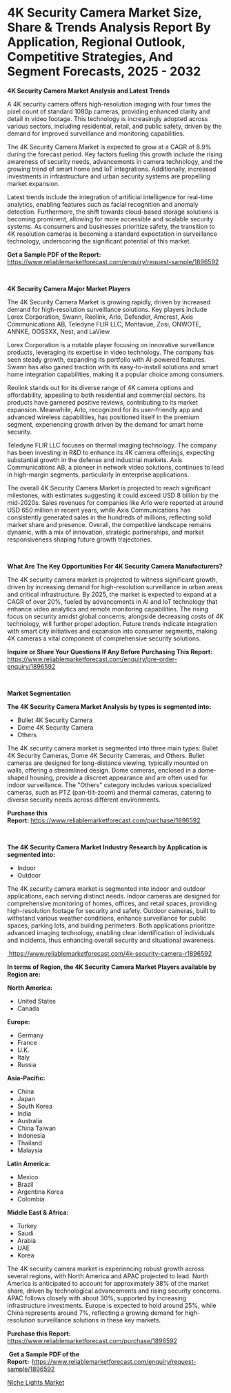 <p><h1>4K Security Camera Market Size, Share & Trends Analysis Report By Application, Regional Outlook, Competitive Strategies, And Segment Forecasts, 2025 - 2032</h1></p><p><strong>4K Security Camera Market Analysis and Latest Trends</strong></p>
<p><p>A 4K security camera offers high-resolution imaging with four times the pixel count of standard 1080p cameras, providing enhanced clarity and detail in video footage. This technology is increasingly adopted across various sectors, including residential, retail, and public safety, driven by the demand for improved surveillance and monitoring capabilities. </p><p>The 4K Security Camera Market is expected to grow at a CAGR of 8.9% during the forecast period. Key factors fueling this growth include the rising awareness of security needs, advancements in camera technology, and the growing trend of smart home and IoT integrations. Additionally, increased investments in infrastructure and urban security systems are propelling market expansion. </p><p>Latest trends include the integration of artificial intelligence for real-time analytics, enabling features such as facial recognition and anomaly detection. Furthermore, the shift towards cloud-based storage solutions is becoming prominent, allowing for more accessible and scalable security systems. As consumers and businesses prioritize safety, the transition to 4K resolution cameras is becoming a standard expectation in surveillance technology, underscoring the significant potential of this market.</p></p>
<p><strong>Get a Sample PDF of the Report:&nbsp;</strong> <a href="https://www.reliablemarketforecast.com/enquiry/request-sample/1896592?utm_campaign=2288&utm_medium=2&utm_source=Github&utm_content=ia&utm_term=05042025&utm_id=4k-security-camera">https://www.reliablemarketforecast.com/enquiry/request-sample/1896592</a></p>
<p>&nbsp;</p>
<p><strong>4K Security Camera Major Market Players</strong></p>
<p><p>The 4K Security Camera Market is growing rapidly, driven by increased demand for high-resolution surveillance solutions. Key players include Lorex Corporation, Swann, Reolink, Arlo, Defender, Amcrest, Axis Communications AB, Teledyne FLIR LLC, Montavue, Zosi, ONWOTE, ANNKE, OOSSXX, Nest, and LaView.</p><p>Lorex Corporation is a notable player focusing on innovative surveillance products, leveraging its expertise in video technology. The company has seen steady growth, expanding its portfolio with AI-powered features. Swann has also gained traction with its easy-to-install solutions and smart home integration capabilities, making it a popular choice among consumers.</p><p>Reolink stands out for its diverse range of 4K camera options and affordability, appealing to both residential and commercial sectors. Its products have garnered positive reviews, contributing to its market expansion. Meanwhile, Arlo, recognized for its user-friendly app and advanced wireless capabilities, has positioned itself in the premium segment, experiencing growth driven by the demand for smart home security.</p><p>Teledyne FLIR LLC focuses on thermal imaging technology. The company has been investing in R&D to enhance its 4K camera offerings, expecting substantial growth in the defense and industrial markets. Axis Communications AB, a pioneer in network video solutions, continues to lead in high-margin segments, particularly in enterprise applications.</p><p>The overall 4K Security Camera Market is projected to reach significant milestones, with estimates suggesting it could exceed USD 8 billion by the mid-2020s. Sales revenues for companies like Arlo were reported at around USD 650 million in recent years, while Axis Communications has consistently generated sales in the hundreds of millions, reflecting solid market share and presence. Overall, the competitive landscape remains dynamic, with a mix of innovation, strategic partnerships, and market responsiveness shaping future growth trajectories.</p></p>
<p>&nbsp;</p>
<p><strong>What Are The Key Opportunities For 4K Security Camera Manufacturers?</strong></p>
<p><p>The 4K security camera market is projected to witness significant growth, driven by increasing demand for high-resolution surveillance in urban areas and critical infrastructure. By 2025, the market is expected to expand at a CAGR of over 20%, fueled by advancements in AI and IoT technology that enhance video analytics and remote monitoring capabilities. The rising focus on security amidst global concerns, alongside decreasing costs of 4K technology, will further propel adoption. Future trends indicate integration with smart city initiatives and expansion into consumer segments, making 4K cameras a vital component of comprehensive security solutions.</p></p>
<p><strong>Inquire or Share Your Questions If Any Before Purchasing This Report:</strong> <a href="https://www.reliablemarketforecast.com/enquiry/pre-order-enquiry/1896592?utm_campaign=2288&utm_medium=2&utm_source=Github&utm_content=ia&utm_term=05042025&utm_id=4k-security-camera">https://www.reliablemarketforecast.com/enquiry/pre-order-enquiry/1896592</a></p>
<p>&nbsp;</p>
<p><strong>Market Segmentation</strong></p>
<p><strong>The 4K Security Camera Market Analysis by types is segmented into:</strong></p>
<p><ul><li>Bullet 4K Security Camera</li><li>Dome 4K Security Camera</li><li>Others</li></ul></p>
<p><p>The 4K security camera market is segmented into three main types: Bullet 4K Security Cameras, Dome 4K Security Cameras, and Others. Bullet cameras are designed for long-distance viewing, typically mounted on walls, offering a streamlined design. Dome cameras, enclosed in a dome-shaped housing, provide a discreet appearance and are often used for indoor surveillance. The "Others" category includes various specialized cameras, such as PTZ (pan-tilt-zoom) and thermal cameras, catering to diverse security needs across different environments.</p></p>
<p><strong>Purchase this Report:&nbsp;</strong><a href="https://www.reliablemarketforecast.com/purchase/1896592?utm_campaign=2288&utm_medium=2&utm_source=Github&utm_content=ia&utm_term=05042025&utm_id=4k-security-camera">https://www.reliablemarketforecast.com/purchase/1896592</a></p>
<p>&nbsp;</p>
<p><strong>The 4K Security Camera Market Industry Research by Application is segmented into:</strong></p>
<p><ul><li>Indoor</li><li>Outdoor</li></ul></p>
<p><p>The 4K security camera market is segmented into indoor and outdoor applications, each serving distinct needs. Indoor cameras are designed for comprehensive monitoring of homes, offices, and retail spaces, providing high-resolution footage for security and safety. Outdoor cameras, built to withstand various weather conditions, enhance surveillance for public spaces, parking lots, and building perimeters. Both applications prioritize advanced imaging technology, enabling clear identification of individuals and incidents, thus enhancing overall security and situational awareness.</p></p>
<p><a href="https://www.reliablemarketforecast.com/4k-security-camera-r1896592?utm_campaign=2288&utm_medium=2&utm_source=Github&utm_content=ia&utm_term=05042025&utm_id=4k-security-camera">&nbsp;https://www.reliablemarketforecast.com/4k-security-camera-r1896592</a></p>
<p><strong>In terms of Region, the 4K Security Camera Market Players available by Region are:</strong></p>
<p>
    <p> <strong> North America: </strong>
        <ul>
            <li>United States</li>
            <li>Canada</li>
        </ul>
        </p> 
    <p> <strong> Europe: </strong>
        <ul>
            <li>Germany</li>
            <li>France</li>
            <li>U.K.</li>
            <li>Italy</li>
            <li>Russia</li>
        </ul>
        </p> 
    <p> <strong> Asia-Pacific: </strong>
        <ul>
            <li>China</li>
            <li>Japan</li>
            <li>South Korea</li>
            <li>India</li>
            <li>Australia</li>
            <li>China Taiwan</li>
            <li>Indonesia</li>
            <li>Thailand</li>
            <li>Malaysia</li>
        </ul>
        </p> 
    <p> <strong> Latin America: </strong>
        <ul>
            <li>Mexico</li>
            <li>Brazil</li>
            <li>Argentina Korea</li>
            <li>Colombia</li>
        </ul>
        </p> 
    <p> <strong> Middle East & Africa: </strong>
        <ul>
            <li>Turkey</li>
            <li>Saudi</li>
            <li>Arabia</li>
            <li>UAE</li>
            <li>Korea</li>
        </ul>
    </p>
    </p>
<p><p>The 4K security camera market is experiencing robust growth across several regions, with North America and APAC projected to lead. North America is anticipated to account for approximately 38% of the market share, driven by technological advancements and rising security concerns. APAC follows closely with about 30%, supported by increasing infrastructure investments. Europe is expected to hold around 25%, while China represents around 7%, reflecting a growing demand for high-resolution surveillance solutions in these key markets.</p></p>
<p><strong>Purchase this Report: </strong><a href="https://www.reliablemarketforecast.com/purchase/1896592?utm_campaign=2288&utm_medium=2&utm_source=Github&utm_content=ia&utm_term=05042025&utm_id=4k-security-camera">https://www.reliablemarketforecast.com/purchase/1896592</a></p>
<p>&nbsp;<strong>Get a Sample PDF of the Report:&nbsp;&nbsp;</strong><a href="https://www.reliablemarketforecast.com/enquiry/request-sample/1896592?utm_campaign=2288&utm_medium=2&utm_source=Github&utm_content=ia&utm_term=05042025&utm_id=4k-security-camera">https://www.reliablemarketforecast.com/enquiry/request-sample/1896592</a></p>
<p><strong></strong></p>
<p><p><a href="https://github.com/suleimannichelle7/Market-Research-Report-List-1/blob/main/niche-lights-market.md?utm_campaign=2288&utm_medium=2&utm_source=Github&utm_content=ia&utm_term=05042025&utm_id=4k-security-camera">Niche Lights Market</a></p></p>